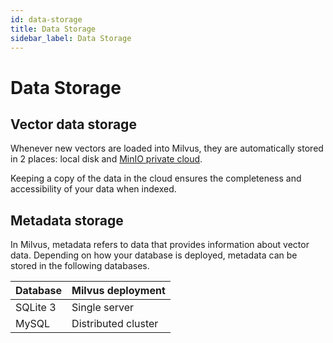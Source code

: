 ```yaml
---
id: data-storage
title: Data Storage
sidebar_label: Data Storage
---
```


# Data Storage

## Vector data storage

Whenever new vectors are loaded into Milvus, they are automatically stored in 2 places: local disk and [MinIO private cloud](https://min.io/product/multi-cloud-gateway#multi-cloud-gateway). 

Keeping a copy of the data in the cloud ensures the completeness and accessibility of your data when indexed.

## Metadata storage

In Milvus, metadata refers to data that provides information about vector data. Depending on how your database is deployed, metadata can be stored in the following databases.

| Database | Milvus deployment           |
| -------- | --------------------------- |
| SQLite 3 | Single server               |
| MySQL    | Distributed cluster         |
